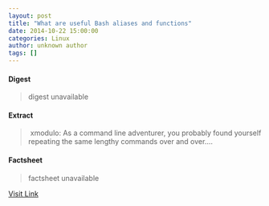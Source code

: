 ```yaml
---
layout: post
title: "What are useful Bash aliases and functions"
date: 2014-10-22 15:00:00
categories: Linux
author: unknown author
tags: []
---
```



#### Digest
>digest unavailable

#### Extract
>&nbsp;xmodulo: As a command line adventurer, you probably found yourself repeating the same lengthy commands over and over....

#### Factsheet
>factsheet unavailable

[Visit Link](http://www.linuxtoday.com/upload/what-are-useful-bash-aliases-and-functions-141021231011.html)


